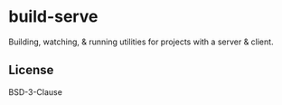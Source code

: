 # build-serve

Building, watching, & running utilities for projects with a server & client.


## License

BSD-3-Clause
